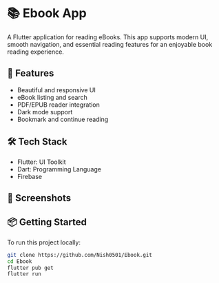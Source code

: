 # 📚 Ebook App

A Flutter application for reading eBooks. This app supports modern UI, smooth navigation, and essential reading features for an enjoyable book reading experience.

## 🚀 Features

- Beautiful and responsive UI
- eBook listing and search
- PDF/EPUB reader integration
- Dark mode support
- Bookmark and continue reading

## 🛠️ Tech Stack

- Flutter: UI Toolkit
- Dart: Programming Language
- Firebase

## 📸 Screenshots



## 📦 Getting Started

To run this project locally:

```bash
git clone https://github.com/Nish0501/Ebook.git
cd Ebook
flutter pub get
flutter run
